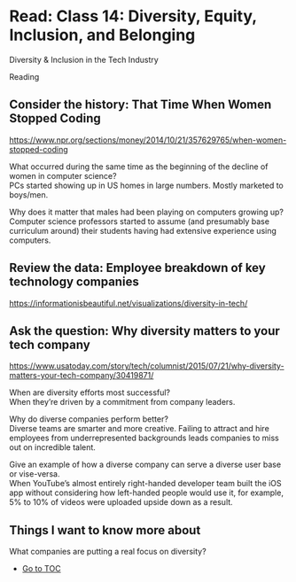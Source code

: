 # Read: Class 14: Diversity, Equity, Inclusion, and Belonging  

Diversity & Inclusion in the Tech Industry  

Reading  

## Consider the history: That Time When Women Stopped Coding  

<https://www.npr.org/sections/money/2014/10/21/357629765/when-women-stopped-coding>  

What occurred during the same time as the beginning of the decline of women in computer science?  
PCs started showing up in US homes in large numbers.  Mostly marketed to boys/men.  

Why does it matter that males had been playing on computers growing up?  
Computer science professors started to assume (and presumably base curriculum around) their students having had extensive experience using computers.  

## Review the data: Employee breakdown of key technology companies  

<https://informationisbeautiful.net/visualizations/diversity-in-tech/>

## Ask the question: Why diversity matters to your tech company  

<https://www.usatoday.com/story/tech/columnist/2015/07/21/why-diversity-matters-your-tech-company/30419871/>  

When are diversity efforts most successful?  
When they’re driven by a commitment from company leaders.  

Why do diverse companies perform better?  
Diverse teams are smarter and more creative. Failing to attract and hire employees from underrepresented backgrounds leads companies to miss out on incredible talent.  

Give an example of how a diverse company can serve a diverse user base or vise-versa.  
When YouTube’s almost entirely right-handed developer team built the iOS app without considering how left-handed people would use it, for example, 5% to 10% of videos were uploaded upside down as a result.  

## Things I want to know more about  

What companies are putting a real focus on diversity?  

- [Go to TOC](README.md)  

